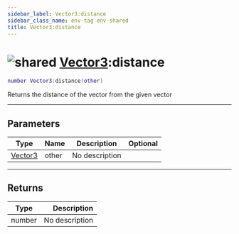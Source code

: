 ```yaml
---
sidebar_label: Vector3:distance
sidebar_class_name: env-tag env-shared
title: Vector3:distance
---
```


# <img src='/img/wiki/shared.png' alt='shared' classname='env-tag' /> [Vector3](../vector3/README.md):distance

```lua
number Vector3:distance(other)
```

Returns the distance of the vector from the given vector<br/>

-----------------
## Parameters

| Type   | Name | Description | Optional |
| ------ | ---- | ----------- | -------: |
| [Vector3](../vector3/README.md) | other | No description |   |

-----------------
## Returns

| Type   | Description |
| ------ | ----------: |
| number | No description |
